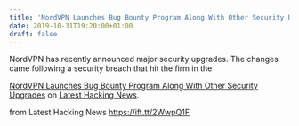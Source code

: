 ```yaml
---
title: 'NordVPN Launches Bug Bounty Program Along With Other Security Upgrades'
date: 2019-10-31T19:20:00+01:00
draft: false
---
```


NordVPN has recently announced major security upgrades. The changes came following a security breach that hit the firm in the

[NordVPN Launches Bug Bounty Program Along With Other Security Upgrades](https://latesthackingnews.com/2019/10/31/nordvpn-launches-bug-bounty-program-along-with-other-security-upgrades/) on [Latest Hacking News](https://latesthackingnews.com).

  
  
from Latest Hacking News https://ift.tt/2WwpQ1F